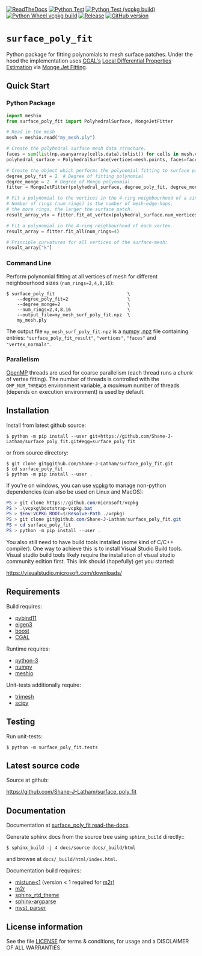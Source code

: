 <!-- Badges-Start-->
[![ReadTheDocs](https://readthedocs.org/projects/surface-poly-fit/badge/?version=latest&style=plastic)](https://surface-poly-fit.readthedocs.io/en/latest)
[![Python Test](https://github.com/Shane-J-Latham/surface_poly_fit/actions/workflows/python-test.yml/badge.svg)](https://github.com/Shane-J-Latham/surface_poly_fit/actions/workflows/python-test.yml)
[![Python Test (vcpkg build)](https://github.com/Shane-J-Latham/surface_poly_fit/actions/workflows/python-test-vcpkg.yml/badge.svg)](https://github.com/Shane-J-Latham/surface_poly_fit/actions/workflows/python-test-vcpkg.yml)
[![Python Wheel vcpkg build](https://github.com/Shane-J-Latham/surface_poly_fit/actions/workflows/python-wheel-vcpkg.yml/badge.svg)](https://github.com/Shane-J-Latham/surface_poly_fit/actions/workflows/python-wheel-vcpkg.yml)
[![Release](https://img.shields.io/github/v/release/Shane-J-Latham/surface_poly_fit.svg?style=flat)](https://github.com/Shane-J-Latham/surface_poly_fit/releases/latest)
[![GitHub version](https://badge.fury.io/gh/Shane-J-Latham%2Fsurface_poly_fit.svg)](https://github.com/Shane-J-Latham/surface_poly_fit/releases/latest)
<!-- Badges-Finish-->

# `surface_poly_fit`

Python package for fitting polynomials to mesh surface patches.
Under the hood the implementation uses [CGAL's](https://cgal.org) [Local Differential Properties Estimation](https://doc.cgal.org/latest/Jet_fitting_3/index.html#Chapter_Estimation_of_Local_Differential_Properties_of_Point-Sampled_Surfaces)
via [Monge Jet Fitting](https://doc.cgal.org/latest/Jet_fitting_3/classCGAL_1_1Monge__via__jet__fitting.html).

## Quick Start

### Python Package

```python
import meshio
from surface_poly_fit import PolyhedralSurface, MongeJetFitter

# Read in the mesh
mesh = meshio.read("my_mesh.ply")

# Create the polyhedral surface mesh data structure.
faces = sum(list(np.asanyarray(cells.data).tolist() for cells in mesh.cells), list())
polyhedral_surface = PolyhedralSurface(vertices=mesh.points, faces=faces)

# Create the object which performs the polynomial fitting to surface patches.
degree_poly_fit = 2  # Degree of fitting polynomial
degree_monge = 2  # Degree of Monge polynomial
fitter = MongeJetFitter(polyhedral_surface, degree_poly_fit, degree_monge)

# Fit a polynomial to the vertices in the 4-ring neighbourhood of a single vertex.
# Number of rings (num_rings) is the number of mesh-edge-hops,
# the more rings, the larger the surface patch.
result_array_vtx = fitter.fit_at_vertex(polyhedral_surface.num_vertices // 2, num_rings=4)

# Fit a polynomial in the 4-ring neighbourhood of each vertex.
result_array = fitter.fit_all(num_rings=4)

# Principle curvatures for all vertices of the surface-mesh:
result_array["k"]
```

### Command Line

Perform polynomial fitting at all vertices of mesh for different
neighbourhood sizes (``num_rings=2,4,8,16``):

```console
$ surface_poly_fit                           \
    --degree_poly_fit=2                      \
    --degree_monge=2                         \
    --num_rings=2,4,8,16                     \
    --output_file=my_mesh_surf_poly_fit.npz  \
    my_mesh.ply
```

The output file ``my_mesh_surf_poly_fit.npz`` is a [numpy](https://numpy.org)
[.npz](https://numpy.org/doc/stable/reference/generated/numpy.savez_compressed.html)
file containing entries: ``"surface_poly_fit_result"``, ``"vertices"``, ``"faces"`` and ``"vertex_normals"``. 

### Parallelism

[OpenMP](https://www.openmp.org/) threads are used for coarse parallelism
(each thread runs a *chunk* of vertex fitting). The number of threads is
controlled with the `OMP_NUM_THREADS` environment variable, a *maximum* number
of threads (depends on execution environment) is used by default.

## Installation

Install from latest github source:

```console
$ python -m pip install --user git+https://github.com/Shane-J-Latham/surface_poly_fit.git#egg=surface_poly_fit
```

or from source directory:

```console
$ git clone git@github.com/Shane-J-Latham/surface_poly_fit.git
$ cd surface_poly_fit
$ python -m pip install --user .
```

If you're on windows, you can use [vcpkg](https://github.com/microsoft/vcpkg) to
manage non-python dependencies (can also be used on Linux and MacOS):

```powershell
PS > git clone https://github.com/microsoft/vcpkg
PS > .\vcpkg\bootstrap-vcpkg.bat
PS > $Env:VCPKG_ROOT=$(Resolve-Path ./vcpkg)
PS > git clone git@github.com/Shane-J-Latham/surface_poly_fit.git
PS > cd surface_poly_fit
PS > python -m pip install --user .
```

You also still need to have build tools installed (some kind of C/C++ compiler).
One way to achieve this is to install Visual Studio Build tools. Visual studio
build tools likely require the installation of visual studio community edition first.
This link should (hopefully) get you started:

 https://visualstudio.microsoft.com/downloads/


## Requirements

Build requires:

- [pybind11](https://github.com/pybind)
- [eigen3](https://eigen.tuxfamily.org/)
- [boost](https://boost.org)
- [CGAL](https://cgal.org/)

Runtime requires:

- [python-3](https://www.python.org/doc/)
- [numpy](http://www.numpy.org/)
- [meshio](https://pypi.org/project/meshio/)

Unit-tests additionally require:

- [trimesh](https://trimesh.org)
- [scipy](https://scipy.org)


## Testing

Run unit-tests:

```console
$ python -m surface_poly_fit.tests
```

## Latest source code

Source at github:

https://github.com/Shane-J-Latham/surface_poly_fit

## Documentation

Documentation at [surface_poly_fit read-the-docs](https://surface-poly-fit.readthedocs.io/en/latest/).

Generate sphinx docs from the source tree using `sphinx_build` directly::

```console
$ sphinx_build -j 4 docs/source docs/_build/html
```

and browse at ``docs/_build/html/index.html``.

Documentation build requires:

- [mistune<1](https://pypi.org/project/mistune/0.8.4/) (version < 1 required for [m2r](https://pypi.org/project/m2r/))
- [m2r](https://pypi.org/project/m2r/)
- [sphinx_rtd_theme](https://pypi.org/project/sphinx_rtd_theme/)
- [sphinx-argparse](https://pypi.org/project/sphinx-argparse/)
- [myst_parser](https://pypi.org/project/myst-parser/)


## License information

See the file [LICENSE](https://github.com/Shane-J-Latham/surface_poly_fit/blob/main/LICENSE)
for terms & conditions, for usage and a DISCLAIMER OF ALL WARRANTIES.

